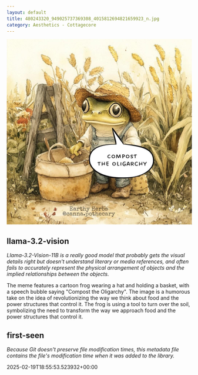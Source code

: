 ```yaml
---
layout: default
title: 480243320_949025737369308_4015812694821659923_n.jpg
category: Aesthetics - Cottagecore
---
```


<div markdown="0"><a href="480243320_949025737369308_4015812694821659923_n.jpg"><img class="photo" src="480243320_949025737369308_4015812694821659923_n.jpg" /></a>

<h2>llama-3.2-vision</h2>
<p><i>Llama-3.2-Vision-11B is a really good model that probably gets the visual details right but doesn't understand literary or media references, and often fails to accurately represent the physical arrangement of objects and the implied relationships between the objects.</i></p>
<p>The meme features a cartoon frog wearing a hat and holding a basket, with a speech bubble saying &quot;Compost the Oligarchy&quot;. The image is a humorous take on the idea of revolutionizing the way we think about food and the power structures that control it. The frog is using a tool to turn over the soil, symbolizing the need to transform the way we approach food and the power structures that control it.</p>

<h2>first-seen</h2>
<p><i>Because Git doesn't preserve file modification times, this metadata file contains the file's modification time when it was added to the library.</i></p>
<p>2025-02-19T18:55:53.523932+00:00</p>

</div>


